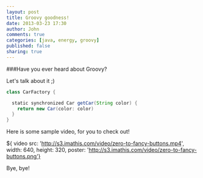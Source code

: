 ```yaml
---
layout: post
title: Groovy goodness!
date: 2013-03-23 17:30
author: John
comments: true
categories: [java, energy, groovy]
published: false
sharing: true
---
```


###Have you ever heard about Groovy?

Let's talk about it ;)

<!--more-->

```groovy
class CarFactory {

  static synchronized Car getCar(String color) {
    return new Car(color: color)
  }
}
```

Here is some sample video, for you to check out!

${ video src: 'http://s3.imathis.com/video/zero-to-fancy-buttons.mp4', width: 640, height: 320,
  poster: 'http://s3.imathis.com/video/zero-to-fancy-buttons.png'}

Bye, bye!